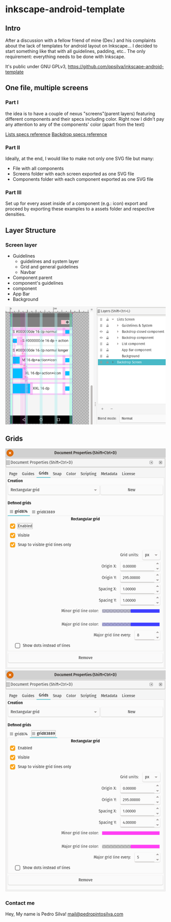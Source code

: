 # inkscape-android-template

## Intro
After a discussion with a fellow friend of mine (Dev.) and his complaints about the lack of templates for android layout on Inkscape... I decided to start something like that with all guidelines, padding, etc.. The only requirement: everything needs to be done with Inkscape.

It's public under GNU GPLv3, 
https://github.com/ppsilva/inkscape-android-template

## One file, multiple screens
### Part I 
the idea is to have a couple of nexus "screens"(parent layers) featuring different components and their specs including color. Right now I didn't pay any attention to any of the components' color (apart from the text) 

[Lists specs reference](https://material.io/design/components/lists.html#specs)
[Backdrop specs reference](https://material.io/design/components/backdrop.html#specs)

### Part II
Ideally, at the end, I would like to make not only one SVG file but many:
- File with all components
- Screens folder with each screen exported as one SVG file
- Components folder with each component exported as one SVG file

### Part III
Set up for every asset inside of a component (e.g.: icon) export and proceed by exporting these examples to a assets folder and respective densities.

## Layer Structure

### Screen layer

- Guidelines
  - guidelines and system layer
   - Grid and general guidelines
   - Navbar
- Component parent
 - component's guidelines
 - component
- App Bar
- Background

![Grid 4](Screenshots/inkscape-android-template-screenshot.png)

## Grids
![Grid 8](Screenshots/inkscape-android-template-grid8.png)
![Grid 4](Screenshots/inkscape-android-template-grid4.png)

### Contact me
Hey, My name is Pedro Silva! 
mail@pedropintosilva.com